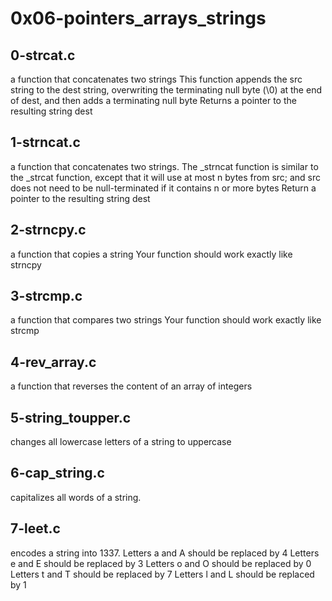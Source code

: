 # 0x06-pointers_arrays_strings

## 0-strcat.c
a function that concatenates two strings
This function appends the src string to the dest string, overwriting the terminating null byte (\0) at the end of dest, and then adds a terminating null byte
Returns a pointer to the resulting string dest

## 1-strncat.c
a function that concatenates two strings.
The _strncat function is similar to the _strcat function, except that
it will use at most n bytes from src; and
src does not need to be null-terminated if it contains n or more bytes
Return a pointer to the resulting string dest

## 2-strncpy.c
a function that copies a string
Your function should work exactly like strncpy

## 3-strcmp.c
a function that compares two strings
Your function should work exactly like strcmp

## 4-rev_array.c
a function that reverses the content of an array of integers

## 5-string_toupper.c
changes all lowercase letters of a string to uppercase

## 6-cap_string.c
capitalizes all words of a string.

## 7-leet.c
encodes a string into 1337.
Letters a and A should be replaced by 4
Letters e and E should be replaced by 3
Letters o and O should be replaced by 0
Letters t and T should be replaced by 7
Letters l and L should be replaced by 1
